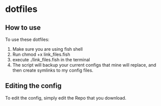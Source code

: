 # dotfiles

## How to use
To use these dotfiles:
  1. Make sure you are using fish shell
  2. Run chmod +x link_files.fish
  3. execute ./link_files.fish in the terminal
  4. The script will backup your current configs that mine will replace, and then create symlinks to my config files.

## Editing the config
  To edit the config, simply edit the Repo that you download.
